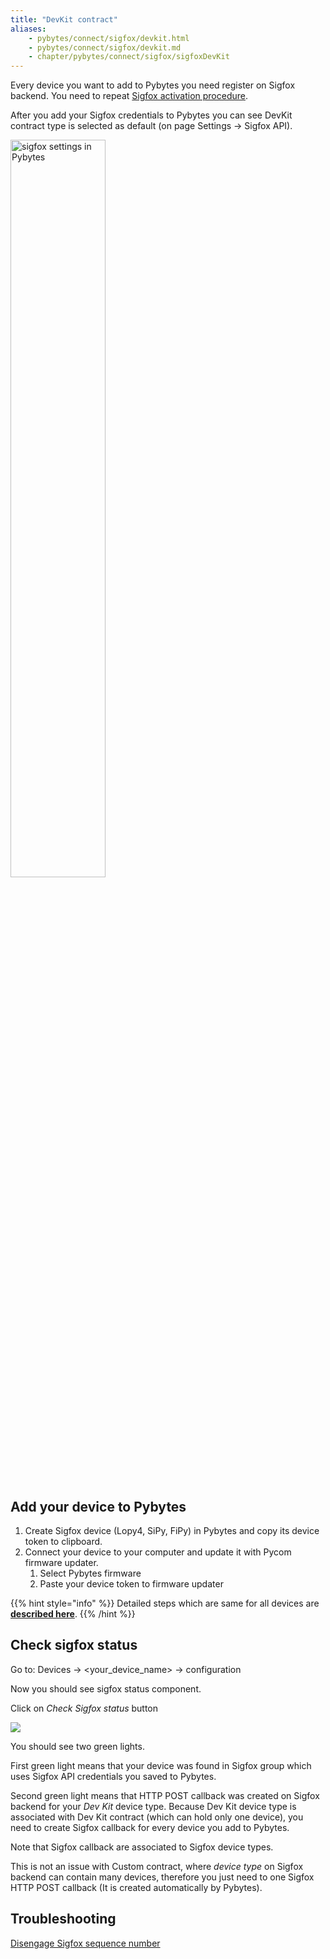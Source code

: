 ```yaml
---
title: "DevKit contract"
aliases:
    - pybytes/connect/sigfox/devkit.html
    - pybytes/connect/sigfox/devkit.md
    - chapter/pybytes/connect/sigfox/sigfoxDevKit
---
```


Every device you want to add to Pybytes you need register on Sigfox backend. You need to repeat [Sigfox activation procedure](/gettingstarted/registration/sigfox).

After you add your Sigfox credentials to Pybytes you can see DevKit contract type is selected as default (on page Settings → Sigfox API).

<img src="/gitbook/assets/pybytes/sigfox/pybytesdevkit.png" alt="sigfox settings in Pybytes" width="55%">

## Add your device to Pybytes

1. Create Sigfox device (Lopy4, SiPy, FiPy) in Pybytes and copy its device token to clipboard.
2. Connect your device to your computer and update it with Pycom firmware updater.
   1. Select Pybytes firmware
   2. Paste your device token to firmware updater

{{% hint style="info" %}}
Detailed steps which are same for all devices are [**described here**](/pybytes/connect/quick).
{{% /hint %}}

## Check sigfox status

Go to: Devices → &lt;your\_device\_name&gt; → configuration

Now you should see sigfox status component.

Click on _Check Sigfox status_ button

![](/gitbook/assets/pybytes/sigfox/devkitcheck.png)

You should see two green lights.

First green light means that your device was found in Sigfox group which uses Sigfox API credentials you saved to Pybytes.

Second green light means that HTTP POST callback was created on Sigfox backend for your _Dev Kit_ device type. Because Dev Kit device type is associated with Dev Kit contract (which can hold only one device), you need to create Sigfox callback for every device you add to Pybytes.

Note that Sigfox callback are associated to Sigfox device types.

This is not an issue with Custom contract, where _device type_ on Sigfox backend can contain many devices, therefore you just need to one Sigfox HTTP POST callback (It is created automatically by Pybytes).

## Troubleshooting

[Disengage Sigfox sequence number](/tutorials/networks/sigfox#disengage-sequence-number)
